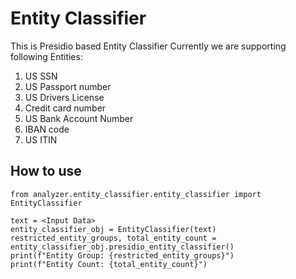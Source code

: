 # Entity Classifier

This is Presidio based Entity Classifier
Currently we are supporting following Entities:
1. US SSN
2. US Passport number
3. US Drivers License
4. Credit card number
5. US Bank Account Number
6. IBAN code
7. US ITIN
    
## How to use

```
from analyzer.entity_classifier.entity_classifier import EntityClassifier

text = <Input Data>
entity_classifier_obj = EntityClassifier(text)
restricted_entity_groups, total_entity_count = entity_classifier_obj.presidio_entity_classifier()
print(f"Entity Group: {restricted_entity_groups}")
print(f"Entity Count: {total_entity_count}")
```
